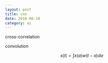 ```yaml
---
layout: post
title: cnn
date: 2018-06-10
category: ai
---
```


cross-correlation

convolution

$$
s(t) = \int x(a) w(t-a) da
$$

